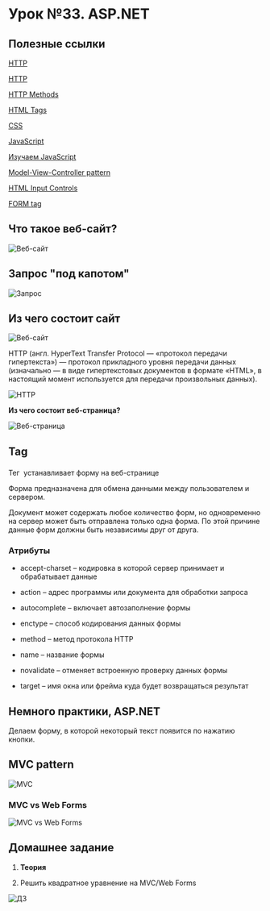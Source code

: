# Урок №33. ASP.NET

## Полезные ссылки

[HTTP](https://ru.wikipedia.org/wiki/HTTP​)

[HTTP](https://developer.mozilla.org/ru/docs/Web/HTTP/Overview​)

[HTTP Methods](https://developer.mozilla.org/ru/docs/Web/HTTP/Methods​)

[HTML Tags](https://www.w3schools.com/tags/​)

[CSS](https://cssreference.io/​)

[JavaScript](https://www.udemy.com/javascript-essentials/​)

[Изучаем JavaScript](https://medium.com/javascript-scene/learn-javascript-b631a4af11f2​)

[Model-View-Controller pattern](https://ru.wikipedia.org/wiki/Model-View-Controller)

[HTML Input Controls](https://msdn.microsoft.com/ru-ru/library/s7csdtts(v=vs.100).aspx)

[FORM tag](https://www.w3schools.com/tags/tag_form.asp​)


## Что такое веб-сайт? 

![Веб-сайт](/Module-4/images/http-request.png)

## Запрос "под капотом"

![Запрос](/Module-4/images/http-requeest-under-the-hood.png)

## Из чего состоит сайт

![Веб-сайт](/Module-4/images/site-example.png)

HTTP (англ. HyperText Transfer Protocol — «протокол передачи гипертекста») — протокол прикладного уровня 
передачи данных (изначально — в виде гипертекстовых документов в формате «HTML», 
в настоящий момент используется для передачи произвольных данных).

![HTTP](/Module-4/images/http-protocol.png)

**Из чего состоит веб-страница?**

![Веб-страница](/Module-4/images/web-page-consists-of.png)

## Tag <form>

Тег <form> устанавливает форму на веб-странице

Форма предназначена для обмена данными между пользователем и сервером.

Документ может содержать любое количество форм, но одновременно на сервер может быть отправлена 
только одна форма. По этой причине данные форм должны быть независимы друг от друга.

### Атрибуты

* accept-charset – кодировка в которой сервер принимает и обрабатывает данные

* action – адрес программы или документа для обработки запроса

* autocomplete – включает автозаполнение формы

* enctype – способ кодирования данных формы

* method – метод протокола HTTP

* name – название формы

* novalidate – отменяет встроенную проверку данных формы

* target – имя окна или фрейма куда будет возвращаться результат

## Немного практики, ASP.NET

Делаем форму, в которой некоторый текст появится по нажатию кнопки.

## MVC pattern

![MVC](/Module-4/images/mvc-pattern.png)

### MVC vs Web Forms

![MVC vs Web Forms](/Module-4/images/asp.net.png)

## Домашнее задание

1. **Теория**

2. Решить квадратное уравнение на MVC/Web Forms

![ДЗ](/Module-4/images/square-equation.png)